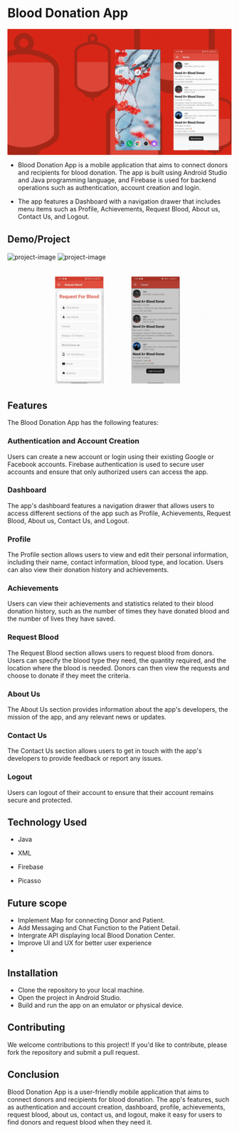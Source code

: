 # Blood Donation App
<img align="center" src="https://github.com/AndroidLord/BloodLink/blob/master/image/intro.gif" alt="project-image">

- Blood Donation App is a mobile application that aims to connect donors and recipients for blood donation. The app is built using Android Studio and Java programming language, and Firebase is used for backend operations such as authentication, account creation and login. 

- The app features a Dashboard with a navigation drawer that includes menu items such as Profile, Achievements, Request Blood, About us, Contact Us, and Logout.

## Demo/Project

<img align="center" src="https://github.com/AndroidLord/BloodLink/blob/master/image/creating%2C%20login%2C%20logout.gif" alt="project-image">
<img align="center" src="https://github.com/AndroidLord/BloodLink/blob/master/image/second%20gif.gif" alt="project-image">
<img align="center" src="https://github.com/AndroidLord/BloodLink/blob/master/image/Request%20blood%2C%20Request%20Detail%20Third%20gif.gif" alt="project-image">

## Features
The Blood Donation App has the following features:

### Authentication and Account Creation
Users can create a new account or login using their existing Google or Facebook accounts. Firebase authentication is used to secure user accounts and ensure that only authorized users can access the app.

### Dashboard
The app's dashboard features a navigation drawer that allows users to access different sections of the app such as Profile, Achievements, Request Blood, About us, Contact Us, and Logout.

### Profile
The Profile section allows users to view and edit their personal information, including their name, contact information, blood type, and location. Users can also view their donation history and achievements.

### Achievements
Users can view their achievements and statistics related to their blood donation history, such as the number of times they have donated blood and the number of lives they have saved.

### Request Blood
The Request Blood section allows users to request blood from donors. Users can specify the blood type they need, the quantity required, and the location where the blood is needed. Donors can then view the requests and choose to donate if they meet the criteria.

### About Us
The About Us section provides information about the app's developers, the mission of the app, and any relevant news or updates.

### Contact Us
The Contact Us section allows users to get in touch with the app's developers to provide feedback or report any issues.

### Logout
Users can logout of their account to ensure that their account remains secure and protected.

## Technology Used
- Java

- XML

- Firebase

- Picasso

## Future scope 

- Implement Map for connecting Donor and Patient.
- Add Messaging and Chat Function to the Patient Detail.
- Intergrate API displaying local Blood Donation Center.
- Improve UI and UX for better user experience
- 
## Installation
- Clone the repository to your local machine.
- Open the project in Android Studio.
- Build and run the app on an emulator or physical device.

## Contributing
We welcome contributions to this project! If you'd like to contribute, please fork the repository and submit a pull request.


## Conclusion
Blood Donation App is a user-friendly mobile application that aims to connect donors and recipients for blood donation. The app's features, such as authentication and account creation, dashboard, profile, achievements, request blood, about us, contact us, and logout, make it easy for users to find donors and request blood when they need it.
